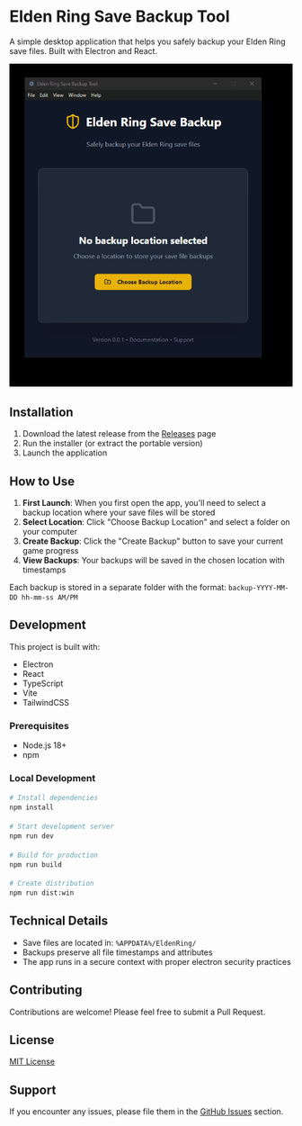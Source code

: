 # Elden Ring Save Backup Tool

A simple desktop application that helps you safely backup your Elden Ring save files. Built with Electron and React.

<p align="center">
  <img src="assets/demo.gif" alt="Demo" width="600"/>
</p>

## Installation

1. Download the latest release from the [Releases](https://github.com/LuisM360/EldenRingSaveFileSaver/releases) page
2. Run the installer (or extract the portable version)
3. Launch the application

## How to Use

1. **First Launch**: When you first open the app, you'll need to select a backup location where your save files will be stored
2. **Select Location**: Click "Choose Backup Location" and select a folder on your computer
3. **Create Backup**: Click the "Create Backup" button to save your current game progress
4. **View Backups**: Your backups will be saved in the chosen location with timestamps

Each backup is stored in a separate folder with the format: `backup-YYYY-MM-DD hh-mm-ss AM/PM`

## Development

This project is built with:

- Electron
- React
- TypeScript
- Vite
- TailwindCSS

### Prerequisites

- Node.js 18+
- npm

### Local Development

```bash
# Install dependencies
npm install

# Start development server
npm run dev

# Build for production
npm run build

# Create distribution
npm run dist:win
```

## Technical Details

- Save files are located in: `%APPDATA%/EldenRing/`
- Backups preserve all file timestamps and attributes
- The app runs in a secure context with proper electron security practices

## Contributing

Contributions are welcome! Please feel free to submit a Pull Request.

## License

[MIT License](LICENSE)

## Support

If you encounter any issues, please file them in the [GitHub Issues](https://github.com/yourusername/eldenringsavefilesaver/issues) section.
